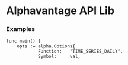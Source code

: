 # Alphavantage API Lib

### Examples

```
func main() {
	opts := alpha.Options{
			Function:   "TIME_SERIES_DAILY",
			Symbol:     val,
		